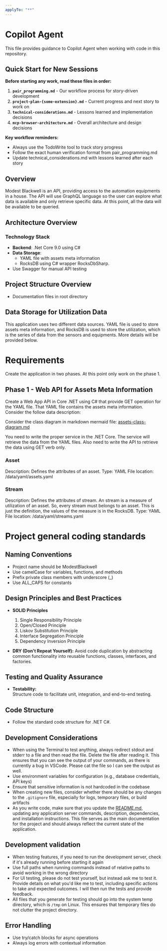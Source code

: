 ```yaml
---
applyTo: "**"
---
```

# Copilot Agent 

This file provides guidance to Copilot Agent when working with code in this repository.

## Quick Start for New Sessions

**Before starting any work, read these files in order:**

1. **`pair_programming.md`** - Our workflow process for story-driven development
2. **`project-plan-{some-extension}.md`** - Current progress and next story to work on  
3. **`technical-considerations.md`** - Lessons learned and implementation decisions
4. **`mcp-browser-architecture.md`** - Overall architecture and design decisions

**Key workflow reminders:**
- Always use the TodoWrite tool to track story progress
- Follow the exact human verification format from pair_programming.md
- Update technical_considerations.md with lessons learned after each story

## Overview

Modest Blackwell is an API, providing access to the automation equipments in a house. The API will use GraphQL language so the user can explore what data is available and only retrieve specific data. At this point, all the data will be available to be queried.

## Architecture Overview

### Technology Stack

- **Backend**: .Net Core 9.0 using C#
- **Data Storage**: 
    - YAML file with assets meta information
    - RocksDB using C# wrapper RocksDbSharp. 
- Use Swagger for manual API testing

## Project Structure Overview

- Documentation files in root directory

## Data Storage for Utilization Data

This application uses two different data sources. YAML file is used to store assets meta information, and RocksDB is used to store the utilization, which is the series of data from the sensors and equipments. More details will be provided below.

# Requirements

Create the application in two phases. At this point only work on the phase 1.

## Phase 1 - Web API for Assets Meta Information

Create a Web App API in Core .NET using C# that provide GET operation for the YAML file. That YAML file contains the assets meta information. Consider the follow data description:

Consider the class diagram in markdown mermaid file: [assets-class-diagram.md](./assets-class-diagram.md)

You need to write the proper service in the .NET Core. The service will retrieve the data from the YAML files. Also need to write the API to retrieve the data using GET verb only.

### Asset

Description: Defines the attributes of an asset.
Type: YAML 
File location: <project folder>/data/yaml/assets.yaml

### Stream 

Description: Defines the attributes of stream. An stream is a measure of utilization of an asset. So, every stream must belongs to an asset. This is just the definition, the values of the measure is in the RocksDB. 
Type: YAML 
File location: <project folder>/data/yaml/streams.yaml

# Project general coding standards

## Naming Conventions
- Project name should be ModestBlackwell
- Use camelCase for variables, functions, and methods
- Prefix private class members with underscore (_)
- Use ALL_CAPS for constants

## Design Principles and Best Practices

- **SOLID Principles**
  1. Single Responsibility Principle
  2. Open/Closed Principle  
  3. Liskov Substitution Principle  
  4. Interface Segregation Principle  
  5. Dependency Inversion Principle

- **DRY (Don't Repeat Yourself):**
Avoid code duplication by abstracting common functionality into reusable functions, classes, interfaces, and factories.

## Testing and Quality Assurance

- **Testability:**  
  Structure code to facilitate unit, integration, and end-to-end testing.

## Code Structure
- Follow the standard code structure for .NET C#.

## Development Considerations
- When using the Terminal to test anything, always redirect stdout and stderr to a file and then read the file. Delete the file after reading it. This ensures that you can see the output of your commands, as there is currently a bug in VSCode. Please cat the file so I can see the output as well.
- Use environment variables for configuration (e.g., database credentials, API keys)
- Ensure that sensitive information is not hardcoded in the codebase
- When creating new files, consider whether there should be any changes to the `.gitignore` file, especially for logs, temporary files, or build artifacts
- As you write code, make sure that you update the [README.md](../../README.md), updating any application server commands, description, dependencies, and installation instructions. This file serves as the main documentation for the project and should always reflect the current state of the application.

## Development validation
- When testing features, if you need to run the development server, check if it's already running before starting it again
- Use full paths when running commands instead of relative paths to avoid working in the wrong directory
- For UI testing, please do not test yourself, but instead ask me to test it. Provide details on what you'd like me to test, including specific actions to take and expected outcomes. I will then run the tests and provide feedback.
- All files that you generate for testing should go into the system temp directory, which is `/tmp` on Linux. This ensures that temporary files do not clutter the project directory.

## Error Handling
- Use try/catch blocks for async operations
- Always log errors with contextual information